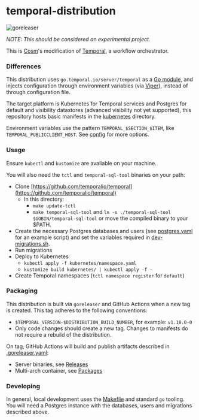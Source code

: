 # temporal-distribution
![goreleaser](https://github.com/cosm-eng/temporal-distribution/actions/workflows/goreleaser.yaml/badge.svg)

*NOTE: This should be considered an experimental project.*

This is [Cosm](https://cosm.com)'s modification of [Temporal](https://temporal.io), a workflow orchestrator.

### Differences
This distribution uses `go.temporal.io/server/temporal` as a [Go module](https://docs.temporal.io/references/server-options),
and injects configuration through environment variables (via [Viper](https://github.com/spf13/viper)), instead of through 
configuration file.

The target platform is Kubernetes for Temporal services and Postgres for default and visibility datastores 
(advanced visibility not yet supported), this repository hosts basic manifests in the [kubernetes](kubernetes/) directory.

Environment variables use the pattern `TEMPORAL_$SECTION_$ITEM`, like `TEMPORAL_PUBLICCLIENT_HOST`. 
See [config](config/main.go) for more options.

### Usage
Ensure `kubectl` and `kustomize` are available on your machine.

You will also need the `tctl` and `temporal-sql-tool` binaries on your path:
* Clone [https://github.com/temporalio/temporal](https://github.com/temporalio/temporal)
  * In this directory:
    * `make update-tctl`
    * `make temporal-sql-tool` and `ln -s ./temporal-sql-tool $GOBIN/temporal-sql-tool` or move the compiled binary to your $PATH.
* Create the necessary Postgres databases and users (see [postgres.yaml](kubernetes/postgres.yaml) for an example script) and set
the variables required in [dev-migrations.sh](dev-migrations.sh).
* Run migrations
* Deploy to Kubernetes
  * `kubectl apply -f kubernetes/namespace.yaml`
  * `kustomize build kubernetes/ | kubectl apply -f -`
* Create Temporal namespaces (`tctl namespace register` for `default`)

### Packaging
This distribution is built via `goreleaser` and GitHub Actions when a new tag is created. 
This tag adheres to the following conventions:
* `$TEMPORAL_VERSION-$DISTRIBUTION_BUILD_NUMBER`, for example: `v1.18.0-0`
* Only code changes should create a new tag. Changes to manifests do not require a rebuild of the distribution.

On tag, GitHub Actions will build and publish artifacts described in [.goreleaser.yaml](.goreleaser.yaml):
* Server binaries, see [Releases](https://github.com/cosm-eng/temporal-distribution/releases)
* Multi-arch container, see [Packages](https://github.com/orgs/cosm-eng/packages?repo_name=temporal-distribution)

### Developing
In general, local development uses the [Makefile](Makefile) and standard `go` tooling.
You will need a Postgres instance with the databases, users and migrations described above.